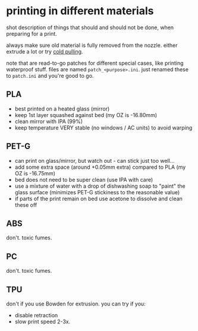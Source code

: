 # printing in different materials

shot description of things that should and should not be done, when preparing for a print.

always make sure old material is fully removed from the nozzle.
either extrude a lot or try [cold pulling](https://www.help.prusa3d.com/en/article/cold-pull_2075).

note that are read-to-go patches for different special cases, like printing waterproof stuff.
files are named `patch_<purpose>.ini`.
just renamed these to `patch.ini` and you're good to go.


## PLA

* best printed on a heated glass (mirror)
* keep 1st layer squashed against bed (my OZ is -16.80mm)
* clean mirror with IPA (99%)
* keep temperature VERY stable (no windows / AC units) to avoid warping


## PET-G

* can print on glass/mirror, but watch out - can stick just too well...
* add some extra space (around +0.05mm extra) compared to PLA (my OZ is -16.75mm)
* bed does not need to be super clean (use IPA with care)
* use a mixture of water with a drop of dishwashing soap to "paint" the glass surface (minimizes PET-G stickiness to the reasonable value)
* if parts of the print remain on bed use acetone to dissolve and clean these off


## ABS

don't.
toxic fumes.


## PC

don't.
toxic fumes.


## TPU

don't if you use Bowden for extrusion.
you can try if you:
* disable retraction
* slow print speed 2-3x.
